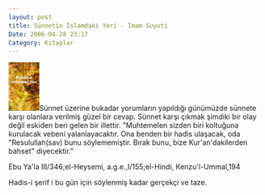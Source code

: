 ```yaml
---
layout: post
title: Sünnetin İslamdaki Yeri - İmam Suyuti
Date: 2006-04-28 23:17
Category: Kitaplar
---
```


![sunnetinislamdakiyeri.jpg][]Sünnet üzerine bukadar yorumların
yapıldığı günümüzde sünnete karşı olanlara verilmiş güzel bir cevap.
Sünnet karşı çıkmak şimdiki bir olay değil eskiden beri gelen bir
illettir. "Muhtemelen sizden biri koltuğuna kurulacak vebeni
yalanlayacaktır. Ona benden bir hadis ulaşacak, oda "Resulullah(sav)
bunu söylememiştir. Bırak bunu, bize Kur'an'dakilerden bahset"
diyecektir."

Ebu Ya'la III/346;el-Heysemi, a.g.e.,I/155;el-Hindi, Kenzu'l-Ummal,194

Hadis-i şerif i bu gün için söylenmiş kadar gerçekçi ve taze.


  [sunnetinislamdakiyeri.jpg]: /images/sunnetinislamdakiyeri.thumbnail.jpg
    "sunnetinislamdakiyeri.jpg"

